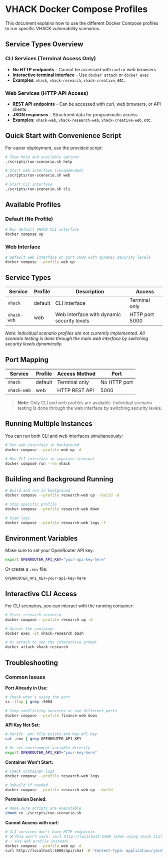 # VHACK Docker Compose Profiles

This document explains how to use the different Docker Compose profiles to run specific VHACK vulnerability scenarios.

## Service Types Overview

### CLI Services (Terminal Access Only)
- **No HTTP endpoints** - Cannot be accessed with curl or web browsers
- **Interactive terminal interface** - Use `docker attach` or `docker exec`
- **Examples**: `vhack`, `vhack-research`, `vhack-creative`, etc.

### Web Services (HTTP API Access)
- **REST API endpoints** - Can be accessed with curl, web browsers, or API clients
- **JSON responses** - Structured data for programmatic access
- **Examples**: `vhack-web`, `vhack-research-web`, `vhack-creative-web`, etc.

## Quick Start with Convenience Script

For easier deployment, use the provided script:

```bash
# Show help and available options
./scripts/run-scenario.sh help

# Start web interface (recommended)
./scripts/run-scenario.sh web

# Start CLI interface
./scripts/run-scenario.sh cli
```

## Available Profiles

### Default (No Profile)
```bash
# Run default VHACK CLI interface
docker compose up
```

### Web Interface
```bash
# Default web interface on port 5000 with dynamic security levels
docker compose --profile web up
```

## Service Types

| Service | Profile | Description | Access |
|---------|---------|-------------|--------|
| `vhack` | default | CLI interface | Terminal only |
| `vhack-web` | web | Web interface with dynamic security levels | HTTP port 5000 |

*Note: Individual scenario profiles are not currently implemented. All scenario testing is done through the main web interface by switching security levels dynamically.*

## Port Mapping

| Service | Profile | Access Method | Port |
|---------|---------|---------------|------|
| `vhack` | default | Terminal only | No HTTP port |
| `vhack-web` | web | HTTP REST API | 5000 |

> **Note**: Only CLI and web profiles are available. Individual scenario testing is done through the web interface by switching security levels.

## Running Multiple Instances

You can run both CLI and web interfaces simultaneously:

```bash
# Run web interface in background
docker compose --profile web up -d

# Run CLI interface in separate terminal
docker compose run --rm vhack
```

## Building and Background Running

```bash
# Build and run in background
docker compose --profile research-web up --build -d

# Stop specific profile
docker compose --profile research-web down

# View logs
docker compose --profile research-web logs -f
```

## Environment Variables

Make sure to set your OpenRouter API key:

```bash
export OPENROUTER_API_KEY="your-api-key-here"
```

Or create a `.env` file:
```
OPENROUTER_API_KEY=your-api-key-here
```

## Interactive CLI Access

For CLI scenarios, you can interact with the running container:

```bash
# Start research scenario
docker compose --profile research up -d

# Access the container
docker exec -it vhack-research bash

# Or attach to see the interactive prompt
docker attach vhack-research
```

## Troubleshooting

### Common Issues

**Port Already in Use:**
```bash
# Check what's using the port
ss -tlnp | grep :5004

# Stop conflicting services or use different ports
docker compose --profile finance-web down
```

**API Key Not Set:**
```bash
# Verify .env file exists and has API key
cat .env | grep OPENROUTER_API_KEY

# Or set environment variable directly
export OPENROUTER_API_KEY="your-key-here"
```

**Container Won't Start:**
```bash
# Check container logs
docker compose --profile research-web logs

# Rebuild if needed
docker compose --profile research-web up --build
```

**Permission Denied:**
```bash
# Make sure scripts are executable
chmod +x ./scripts/run-scenario.sh
```

**Cannot Access with curl:**
```bash
# CLI services don't have HTTP endpoints
# ❌ This won't work: curl http://localhost:5000 (when using vhack CLI)
# ✅ Use web profile instead:
docker compose --profile web up -d
curl http://localhost:5000/api/chat -H "Content-Type: application/json" -d '{"message": "test"}'
```